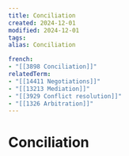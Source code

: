 ```yaml
---
title: Conciliation
created: 2024-12-01
modified: 2024-12-01
tags: 
alias: Conciliation

french:
- "[[3898 Conciliation]]"
relatedTerm:
- "[[14411 Negotiations]]"
- "[[13213 Mediation]]"
- "[[3929 Conflict resolution]]"
- "[[1326 Arbitration]]"
---
```

# Conciliation

